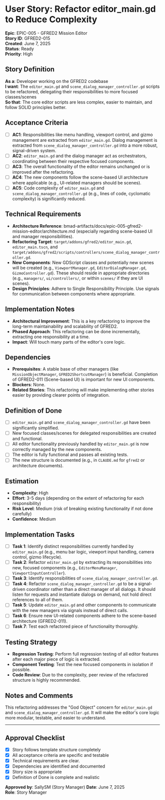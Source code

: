# User Story: Refactor editor_main.gd to Reduce Complexity

**Epic**: EPIC-005 - GFRED2 Mission Editor  
**Story ID**: GFRED2-015  
**Created**: June 7, 2025  
**Status**: Ready  
**Priority**: High

## Story Definition
**As a**: Developer working on the GFRED2 codebase  
**I want**: The `editor_main.gd` and `scene_dialog_manager_controller.gd` scripts to be refactored, delegating their responsibilities to more focused classes/scenes  
**So that**: The core editor scripts are less complex, easier to maintain, and follow SOLID principles better.

## Acceptance Criteria
- [ ] **AC1**: Responsibilities like menu handling, viewport control, and gizmo management are extracted from `editor_main.gd`. Dialog management is extracted from `scene_dialog_manager_controller.gd` into a more robust, signal-driven system.
- [ ] **AC2**: `editor_main.gd` and the dialog manager act as orchestrators, coordinating between their respective focused components.
- [ ] **AC3**: The overall functionality of the editor remains unchanged or is improved after the refactoring.
- [ ] **AC4**: The new components follow the scene-based UI architecture where applicable (e.g., UI-related managers should be scenes).
- [ ] **AC5**: Code complexity of `editor_main.gd` and `scene_dialog_manager_controller.gd` (e.g., lines of code, cyclomatic complexity) is significantly reduced.

## Technical Requirements
- **Architecture Reference**: bmad-artifacts/docs/epic-005-gfred2-mission-editor/architecture.md (especially regarding scene-based UI and manager responsibilities).
- **Refactoring Target**: `target/addons/gfred2/editor_main.gd`, `editor_main.tscn`, and `target/addons/gfred2/scripts/controllers/scene_dialog_manager_controller.gd`.
- **New Components**: New GDScript classes and potentially new scenes will be created (e.g., `ViewportManager.gd`, `EditorDialogManager.gd`, `GizmoController.gd`). These should reside in appropriate directories (e.g., `managers/`, `ui/controllers/`, or within `scenes/` if they are UI scenes).
- **Design Principles**: Adhere to Single Responsibility Principle. Use signals for communication between components where appropriate.

## Implementation Notes
- **Architectural Improvement**: This is a key refactoring to improve the long-term maintainability and scalability of GFRED2.
- **Phased Approach**: This refactoring can be done incrementally, extracting one responsibility at a time.
- **Impact**: Will touch many parts of the editor's core logic.

## Dependencies
- **Prerequisites**: A stable base of other managers (like `MissionObjectManager`, `GFRED2ShortcutManager`) is beneficial. Completion of GFRED2-011 (Scene-based UI) is important for new UI components.
- **Blockers**: None.
- **Related Stories**: This refactoring will make implementing other stories easier by providing clearer points of integration.

## Definition of Done
- [ ] `editor_main.gd` and `scene_dialog_manager_controller.gd` have been significantly simplified.
- [ ] New focused classes/scenes for delegated responsibilities are created and functional.
- [ ] All editor functionality previously handled by `editor_main.gd` is now correctly managed by the new components.
- [ ] The editor is fully functional and passes all existing tests.
- [ ] The new structure is documented (e.g., in `CLAUDE.md` for `gfred2` or architecture documents).

## Estimation
- **Complexity**: High
- **Effort**: 3-5 days (depending on the extent of refactoring for each responsibility)
- **Risk Level**: Medium (risk of breaking existing functionality if not done carefully)
- **Confidence**: Medium

## Implementation Tasks
- [ ] **Task 1**: Identify distinct responsibilities currently handled by `editor_main.gd` (e.g., menu bar logic, viewport input handling, camera control, gizmo lifecycle).
- [ ] **Task 2**: Refactor `editor_main.gd` by extracting its responsibilities into new, focused components (e.g., `EditorMenuManager`, `ViewportInputController`).
- [ ] **Task 3**: Identify responsibilities of `scene_dialog_manager_controller.gd`.
- [ ] **Task 4**: Refactor `scene_dialog_manager_controller.gd` to be a signal-driven coordinator rather than a direct manager of all dialogs. It should listen for requests and instantiate dialogs on demand, not hold direct references to all of them.
- [ ] **Task 5**: Update `editor_main.gd` and other components to communicate with the new managers via signals instead of direct calls.
- [ ] **Task 6**: Ensure new UI-related components adhere to the scene-based architecture (GFRED2-011).
- [ ] **Task 7**: Test each refactored piece of functionality thoroughly.

## Testing Strategy
- **Regression Testing**: Perform full regression testing of all editor features after each major piece of logic is extracted.
- **Component Testing**: Test the new focused components in isolation if possible.
- **Code Review**: Due to the complexity, peer review of the refactored structure is highly recommended.

## Notes and Comments
This refactoring addresses the "God Object" concern for `editor_main.gd` and `scene_dialog_manager_controller.gd`. It will make the editor's core logic more modular, testable, and easier to understand.

---

## Approval Checklist
- [x] Story follows template structure completely
- [x] All acceptance criteria are specific and testable
- [x] Technical requirements are clear.
- [x] Dependencies are identified and documented
- [x] Story size is appropriate
- [x] Definition of Done is complete and realistic

**Approved by**: SallySM (Story Manager) **Date**: June 7, 2025  
**Role**: Story Manager
